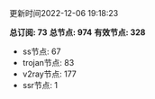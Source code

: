 更新时间2022-12-06 19:18:23

**总订阅: 73**
**总节点: 974**
**有效节点: 328**
- ss节点: 67
- trojan节点: 83
- v2ray节点: 177
- ssr节点: 1
